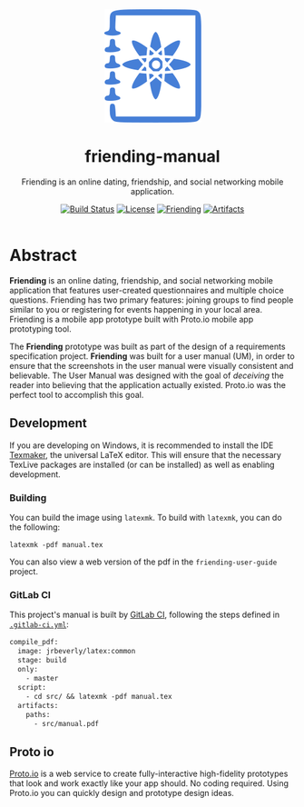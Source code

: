<div align="center">
  <img alt="friending-manual" src="./icon.png" />
  <br/>
  <h1>friending-manual</h1>
</div>

<p align="center">
  Friending is an online dating, friendship, and social networking mobile application.
</p>

<div align="center">
  <a href="/../commits/master"><img alt="Build Status" src="/../badges/master/build.svg"/></a>
  <a href="./LICENSE"><img alt="License" src="https://img.shields.io/badge/license-MIT-blue.svg?maxAge=2592000"/></a>
  <a href="https://jrbeverly-friending.gitlab.io/friending"><img alt="Friending" src="https://img.shields.io/badge/friending-view-blue.svg?maxAge=2592000"/></a>
  <a href="/../builds/artifacts/master/download?job=compile_pdf"><img alt="Artifacts" src="https://img.shields.io/badge/artifacts-manual.pdf-red.svg?maxAge=2592000"/></a>
</div>
<br/>

# Abstract
**Friending** is an online dating, friendship, and social networking mobile application that features user-created questionnaires and multiple choice questions. Friending has two primary features: joining groups to find people similar to you or registering for events happening in
your local area.  Friending is a mobile app prototype built with Proto.io mobile app prototyping tool.

The **Friending** prototype was built as part of the design of a requirements specification project.  **Friending** was built for a user manual (UM), in order to ensure that the screenshots in the user manual were visually consistent and believable.
The User Manual was designed with the goal of _deceiving_ the reader into believing that the application actually existed.  Proto.io was the perfect tool to accomplish this goal.

## Development

If you are developing on Windows, it is recommended to install the IDE [Texmaker](http://www.xm1math.net/texmaker/), the universal LaTeX editor.  This will ensure that the necessary TexLive packages are installed (or can be installed) as well as enabling development.  

### Building

You can build the image using `latexmk`.  To build with `latexmk`, you can do the following:

```console
latexmk -pdf manual.tex
```

You can also view a web version of the pdf in the `friending-user-guide` project.

### GitLab CI

This project's manual is built by [GitLab CI](https://about.gitlab.com/gitlab-ci/), following the steps
defined in [`.gitlab-ci.yml`](.gitlab-ci.yml):

```
compile_pdf:
  image: jrbeverly/latex:common
  stage: build
  only: 
    - master
  script:
    - cd src/ && latexmk -pdf manual.tex
  artifacts:
    paths:
      - src/manual.pdf
```

## Proto io
[Proto.io](https://proto.io/) is a web service to create fully-interactive high-fidelity prototypes that look and work exactly like your app should. No coding required.  Using Proto.io you can quickly design and prototype design ideas.  